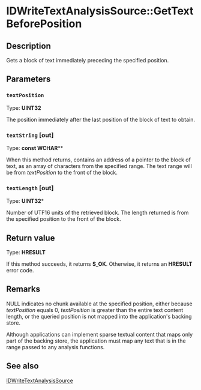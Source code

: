 # IDWriteTextAnalysisSource::GetTextBeforePosition

## Description

Gets a block of text immediately preceding the specified position.

## Parameters

### `textPosition`

Type: **UINT32**

The position immediately after the last position of the block of text to obtain.

### `textString` [out]

Type: **const WCHAR****

When this method returns, contains an address of a pointer to the block of text, as an array of characters from the specified range. The text range will be from *textPosition* to the front of the block.

### `textLength` [out]

Type: **UINT32***

Number of UTF16 units of the retrieved block.
The length returned is from the specified position to the front of
the block.

## Return value

Type: **HRESULT**

If this method succeeds, it returns **S_OK**. Otherwise, it returns an **HRESULT** error code.

## Remarks

NULL indicates no chunk available at the specified position, either because *textPosition* equals 0, *textPosition* is greater than the entire text content length, or the queried position is not mapped into the application's backing
store.

Although applications can implement sparse textual content that maps only part of
the backing store, the application must map any text that is in the range passed
to any analysis functions.

## See also

[IDWriteTextAnalysisSource](https://learn.microsoft.com/windows/win32/api/dwrite/nn-dwrite-idwritetextanalysissource)